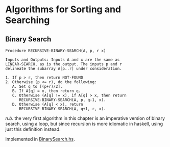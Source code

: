 # Algorithms for Sorting and Searching

## Binary Search

```
Procedure RECURSIVE-BINARY-SEARCH(A, p, r x)

Inputs and Outputs: Inputs A and x are the same as
LINEAR-SEARCH, as is the output. The inputs p and r
delineate the subarray A[p..r] under consideration.

1. If p > r, then return NOT-FOUND
2. Otherwise (p <= r), do the following:
   A. Set q to [(p+r)/2].
   B. If A[q] = x, then return q.
   C. Otherwise (A[q] != x), if A[q] > x, then return
      RECURSIVE-BINARY-SEARCH(A, p, q-1, x).
   D. Otherwise (A[q] < x), return
      RECURSIVE-BINARY-SEARCH(A, q+1, r, x).
```

*n.b.* the very first algorithm in this chapter is an imperative version of binary search, using a loop, but since recursion is more idiomatic in haskell, using just this definition instead.

Implemented in [BinarySearch.hs](BinarySearch.hs).
